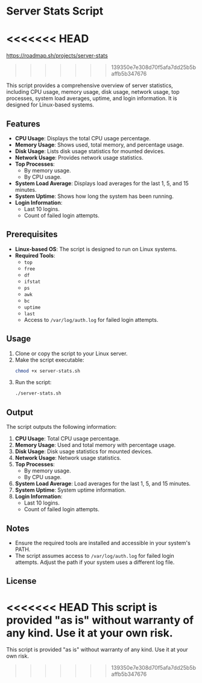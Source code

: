 # Server Stats Script
<<<<<<< HEAD
=======
https://roadmap.sh/projects/server-stats
>>>>>>> 139350e7e308d70f5afa7dd25b5baffb5b347676

This script provides a comprehensive overview of server statistics, including CPU usage, memory usage, disk usage, network usage, top processes, system load averages, uptime, and login information. It is designed for Linux-based systems.

## Features

- **CPU Usage**: Displays the total CPU usage percentage.
- **Memory Usage**: Shows used, total memory, and percentage usage.
- **Disk Usage**: Lists disk usage statistics for mounted devices.
- **Network Usage**: Provides network usage statistics.
- **Top Processes**:
  - By memory usage.
  - By CPU usage.
- **System Load Average**: Displays load averages for the last 1, 5, and 15 minutes.
- **System Uptime**: Shows how long the system has been running.
- **Login Information**:
  - Last 10 logins.
  - Count of failed login attempts.

## Prerequisites

- **Linux-based OS**: The script is designed to run on Linux systems.
- **Required Tools**:
  - `top`
  - `free`
  - `df`
  - `ifstat`
  - `ps`
  - `awk`
  - `bc`
  - `uptime`
  - `last`
  - Access to `/var/log/auth.log` for failed login attempts.

## Usage

1. Clone or copy the script to your Linux server.
2. Make the script executable:
   ```bash
   chmod +x server-stats.sh
   ```
3. Run the script:
   ```bash
   ./server-stats.sh
   ```

## Output

The script outputs the following information:

1. **CPU Usage**: Total CPU usage percentage.
2. **Memory Usage**: Used and total memory with percentage usage.
3. **Disk Usage**: Disk usage statistics for mounted devices.
4. **Network Usage**: Network usage statistics.
5. **Top Processes**:
   - By memory usage.
   - By CPU usage.
6. **System Load Average**: Load averages for the last 1, 5, and 15 minutes.
7. **System Uptime**: System uptime information.
8. **Login Information**:
   - Last 10 logins.
   - Count of failed login attempts.

## Notes

- Ensure the required tools are installed and accessible in your system's PATH.
- The script assumes access to `/var/log/auth.log` for failed login attempts. Adjust the path if your system uses a different log file.

## License

<<<<<<< HEAD
This script is provided "as is" without warranty of any kind. Use it at your own risk.
=======
This script is provided "as is" without warranty of any kind. Use it at your own risk.
>>>>>>> 139350e7e308d70f5afa7dd25b5baffb5b347676
